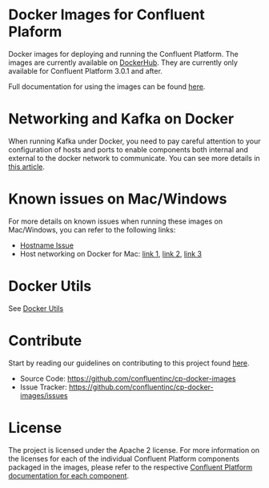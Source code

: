 Docker Images for Confluent Plaform
===

Docker images for deploying and running the Confluent Platform.  The images are currently available on [DockerHub](https://hub.docker.com/u/confluentinc/).  They are currently only available for Confluent Platform 3.0.1 and after.

Full documentation for using the images can be found [here](http://docs.confluent.io/current/cp-docker-images/docs/intro.html).

# Networking and Kafka on Docker

When running Kafka under Docker, you need to pay careful attention to your configuration of hosts and ports to enable components both internal and external to the docker network to communicate. You can see more details in [this article](https://rmoff.net/2018/08/02/kafka-listeners-explained/).

# Known issues on Mac/Windows
	
For more details on known issues when running these images on Mac/Windows, you can refer to the following links:

* [Hostname Issue](https://forums.docker.com/t/docker-for-mac-does-not-add-docker-hostname-to-etc-hosts/8620/4)
* Host networking on Docker for Mac: [link 1](https://forums.docker.com/t/should-docker-run-net-host-work/14215), [link 2](https://forums.docker.com/t/net-host-does-not-work/17378/7), [link 3](https://forums.docker.com/t/explain-networking-known-limitations-explain-host/15205/4)

# Docker Utils

See [Docker Utils](DOCKER_UTILS.md)

# Contribute

Start by reading our guidelines on contributing to this project found [here](http://docs.confluent.io/current/cp-docker-images/docs/contributing.html).

- Source Code: https://github.com/confluentinc/cp-docker-images
- Issue Tracker: https://github.com/confluentinc/cp-docker-images/issues


# License

The project is licensed under the Apache 2 license. For more information on the licenses for each of the individual Confluent Platform components packaged in the images, please refer to the respective [Confluent Platform documentation for each component](http://docs.confluent.io/current/platform.html).  

